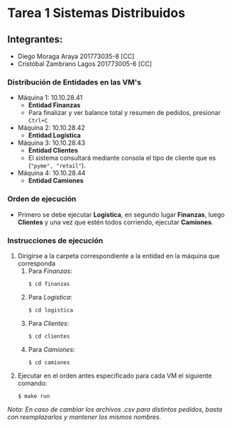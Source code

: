 # Tarea 1 Sistemas Distribuidos

## Integrantes:
* Diego Moraga Araya 201773035-8 [CC]
* Cristóbal Zambrano Lagos 201773005-6 [CC]

### Distribución de Entidades en las VM's
- Máquina 1: 10.10.28.41 
  - **Entidad Finanzas**
  - Para finalizar y ver balance total y resumen de pedidos, presionar `Ctrl+C`
- Máquina 2: 10.10.28.42 
  - **Entidad Logística**
- Máquina 3: 10.10.28.43 
  - **Entidad Clientes**
  - El sistema consultará mediante consola el tipo de cliente que es (`"pyme", "retail"`).
- Máquina 4: 10.10.28.44 
  - **Entidad Camiones**

### Orden de ejecución
* Primero se debe ejecutar  **Logística**, en segundo lugar **Finanzas**, luego **Clientes** y una vez que estén todos corriendo, ejecutar **Camiones**.

### Instrucciones de ejecución
1. Dirigirse a la carpeta correspondiente a la entidad en la máquina que corresponda
   1. Para *Finanzas*:
        ~~~
        $ cd finanzas
        ~~~
    2. Para *Logística*:
        ~~~
        $ cd logistica
        ~~~
    3. Para *Clientes*:
        ~~~
        $ cd clientes
        ~~~
    4. Para *Camiones*:
        ~~~
        $ cd camiones
        ~~~
2. Ejecutar en el orden antes especificado para cada VM el siguiente comando:
   ~~~
   $ make run
   ~~~

*Nota: En caso de cambiar los archivos .csv para distintos pedidos, basta con reemplazarlos y mantener los mismos nombres.*
